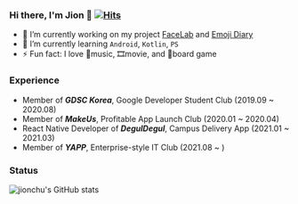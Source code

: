 ### Hi there, I'm Jion 👋 [![Hits](https://hits.seeyoufarm.com/api/count/incr/badge.svg?url=https%3A%2F%2Fgithub.com%2Fjionchu&count_bg=%2379C83D&title_bg=%23555555&icon=&icon_color=%23E7E7E7&title=hits&edge_flat=false)](https://hits.seeyoufarm.com)


<!--
**jionchu/jionchu** is a ✨ _special_ ✨ repository because its `README.md` (this file) appears on your GitHub profile.

Here are some ideas to get you started:

- 👯 I’m looking to collaborate on ...
- 🤔 I’m looking for help with ...
- 💬 Ask me about ...
- 📫 How to reach me: ...
- 😄 Pronouns: ...
-->

- 🔭 I’m currently working on my project [FaceLab](https://github.com/jionchu/FaceLab) and [Emoji Diary](https://github.com/jionchu/Emoji-Diary)
- 🌱 I’m currently learning `Android`, `Kotlin`, `PS`
- ⚡ Fun fact: I love 🎵music, 🎞️movie, and 🎲board game

### Experience
- Member of ***GDSC Korea***, Google Developer Student Club (2019.09 ~ 2020.08)
- Member of ***MakeUs***, Profitable App Launch Club (2020.01 ~ 2020.04)
- React Native Developer of ***DegulDegul***, Campus Delivery App (2021.01 ~ 2021.03)
- Member of ***YAPP***, Enterprise-style IT Club (2021.08 ~ )

### Status
<!--[![fn0809](http://mazassumnida.wtf/api/v2/generate_badge?boj=fn0809)](https://solved.ac/fn0809) -->
![jionchu's GitHub stats](https://github-readme-stats.vercel.app/api?username=jionchu&show_icons=true&theme=radical)
